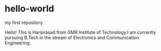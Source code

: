 # hello-world
my first repository


Hello! This is Hariprasad from GMR Institute of Technology.I am currently pursuing B.Tech in the stream of Electronics and Communication Engineering.
